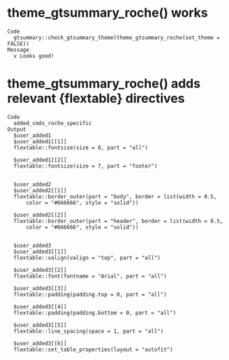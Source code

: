 # theme_gtsummary_roche() works

    Code
      gtsummary::check_gtsummary_theme(theme_gtsummary_roche(set_theme = FALSE))
    Message
      v Looks good!

# theme_gtsummary_roche() adds relevant {flextable} directives

    Code
      added_cmds_roche_specific
    Output
      $user_added1
      $user_added1[[1]]
      flextable::fontsize(size = 8, part = "all")
      
      $user_added1[[2]]
      flextable::fontsize(size = 7, part = "footer")
      
      
      $user_added2
      $user_added2[[1]]
      flextable::border_outer(part = "body", border = list(width = 0.5, 
          color = "#666666", style = "solid"))

      $user_added2[[2]]
      flextable::border_outer(part = "header", border = list(width = 0.5, 
          color = "#666666", style = "solid"))
      
      
      $user_added3
      $user_added3[[1]]
      flextable::valign(valign = "top", part = "all")
      
      $user_added3[[2]]
      flextable::font(fontname = "Arial", part = "all")
      
      $user_added3[[3]]
      flextable::padding(padding.top = 0, part = "all")
      
      $user_added3[[4]]
      flextable::padding(padding.bottom = 0, part = "all")
      
      $user_added3[[5]]
      flextable::line_spacing(space = 1, part = "all")
      
      $user_added3[[6]]
      flextable::set_table_properties(layout = "autofit")
      
